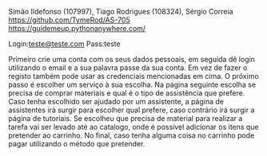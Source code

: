 Simão Ildefonso (107997), Tiago Rodrigues (108324), Sérgio Correia 
https://github.com/TymeRod/AS-705
https://guidemeup.pythonanywhere.com/

Login:teste@teste.com
Pass:teste

Primeiro crie uma conta com os seus dados pessoais, em seguida dê login utilizando o email e a sua palavra passe da sua conta. Em vez de fazer o registo também pode usar as credenciais mencionadas em cima. O próximo passo é escolher um serviço à sua escolha. Na página seguinte escolha se precisa de comprar materiais e qual é o tipo de assistência que prefere. Caso tenha escolhido ser ajudado por um assistente, a página de assistentes irá surgir para escolher qual prefere, caso contrário irá surgir a página de tutoriais. Se escolheu que precisa de material para realizar a tarefa vai ser levado até ao catalogo, onde é possível adicionar os itens que pretender ao carrinho. No final, caso tenha alguma coisa no carrinho pode pagar utilizando o método que pretender.
